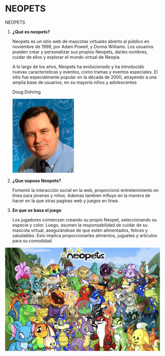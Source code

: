 # NEOPETS
NEOPETS


1. __¿Qué es neopets?__

    Neopets es un sitio web de mascotas virtuales abierto al público en noviembre de 1999, por Adam Powell, y Donna Williams. Los usuarios pueden crear y personalizar sus propios Neopets, darles nombres, cuidar de ellos y explorar el mundo virtual de Neopia.

    A lo largo de los años, Neopets ha evolucionado y ha introducido nuevas características y eventos, como tramas y eventos especiales. El sitio fue especialmente popular en la década de 2000, atrayendo a una amplia base de usuarios, en su mayoría niños y adolescentes

    Doug Dohring

    
    ![U+200E](https://github.com/Pablocollado1/NEOPETS/blob/main/doug-dohring-13689.jpg "IMAGEN")

2. __¿Que supuso Neopets?__

    Fomentó la interacción social en la web, proporcionó entretenimiento en línea para jóvenes y niños. Ademas tambien influyo en la manera de hacer en la que otras paginas web y juegos en linea.

3. __En que se basa el juego__

    Los jugadores comienzan creando su propio Neopet, seleccionando su especie y color. Luego, asumen la responsabilidad de cuidar de su mascota virtual, asegurándose de que estén alimentados, felices y saludables. Esto implica proporcionarles alimentos, juguetes y artículos para su comodidad.

![U+200E](https://github.com/Pablocollado1/NEOPETS/blob/main/1349848.jpg "IMAGEN")